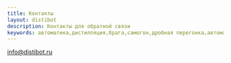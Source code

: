 ```yaml
---
title: Контакты
layout: distibot
description: Контакты для обратной связи
keywords: автоматика,дистилляция,брага,самогон,дробная перегонка,автоматизация
---
```

[info@distibot.ru](mailto:info@distibot.ru)

